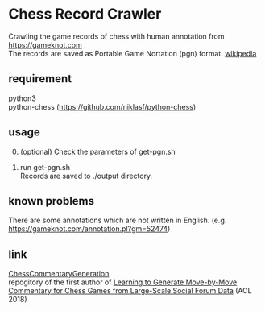 Chess Record Crawler
====

Crawling the game records of chess with human annotation from https://gameknot.com .  
The records are saved as Portable Game Nortation (pgn) format. [wikipedia](https://en.wikipedia.org/wiki/Portable_Game_Notation)

## requirement
python3  
python-chess (https://github.com/niklasf/python-chess)

## usage
0. (optional) Check the parameters of get-pgn.sh

1. run get-pgn.sh  
Records are saved to ./output directory.

## known problems
There are some annotations which are not written in English. (e.g. https://gameknot.com/annotation.pl?gm=52474)

## link
[ChessCommentaryGeneration](https://github.com/harsh19/ChessCommentaryGeneration)  
repogitory of the first author of [Learning to Generate Move-by-Move Commentary for Chess Games from Large-Scale Social Forum Data](http://aclweb.org/anthology/P18-1154) (ACL 2018)
